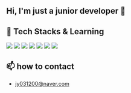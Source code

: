 ## Hi, I'm just a junior developer 👋

## 🌱 Tech Stacks & Learning
<img src="https://img.shields.io/badge/python-ff7f00?style=for-the-badge&logo=Python&logoColor=white "> <img src="https://img.shields.io/badge/MySQL-87CEEB?style=for-the-badge&logo=MySQL&logoColor=white "> <img src="https://img.shields.io/badge/java-007396?style=for-the-badge&logo=OpenJDK&logoColor=white "> <img src="https://img.shields.io/badge/Spring-6DB33F?style=for-the-badge&logo=Spring&logoColor=white "> <img src="https://img.shields.io/badge/GitHub-EAEAEA?style=for-the-badge&logo=github&logoColor=000 "> <img src="https://img.shields.io/badge/GitHub-EAEAEA?style=for-the-badge&logo=github&logoColor=000 "> <img src="https://img.shields.io/badge/GitHub-EAEAEA?style=for-the-badge&logo=github&logoColor=000 "/>

## 📫 how to contact
 - jy031200@naver.com



<!--
**jy031200/jy031200**는 GitHub 프로필에 'README.md '(이 파일)이 나타나므로 ✨ _special_ ✨ 저장소입니다.

시작할 수 있는 몇 가지 아이디어가 있습니다.

- 🔭 저는 현재...
- 🌱 저는 지금 배우고 있습니다...
- 👯 저는 공동으로...
- 🤔 도움을 구하고 있습니다...
- 💬 저한테...
- 📫 연락하는 방법 : ...
- 😄 대명사: ...
- ⚡ 재미있는 사실: ...
-->
